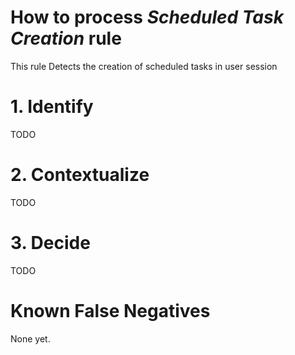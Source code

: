 # How to process *Scheduled Task Creation* rule
This rule Detects the creation of scheduled tasks in user session

# 1. Identify
TODO

# 2. Contextualize
TODO

# 3. Decide
TODO

# Known False Negatives
None yet.
